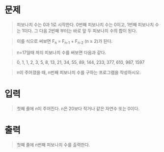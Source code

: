 # 문제
> 피보나치 수는 0과 1로 시작한다. 0번째 피보나치 수는 0이고, 1번째 피보나치 수는 1이다. 그 다음 2번째 부터는 바로 앞 두 피보나치 수의 합이 된다.

> 이를 식으로 써보면 F<sub>n</sub> = F<sub>n-1</sub> + F<sub>n-2</sub> (n ≥ 2)가 된다.

> n=17일때 까지 피보나치 수를 써보면 다음과 같다.

> 0, 1, 1, 2, 3, 5, 8, 13, 21, 34, 55, 89, 144, 233, 377, 610, 987, 1597

> n이 주어졌을 때, n번째 피보나치 수를 구하는 프로그램을 작성하시오.

# 입력
> 첫째 줄에 n이 주어진다. n은 20보다 작거나 같은 자연수 또는 0이다.

# 출력
> 첫째 줄에 n번째 피보나치 수를 출력한다.